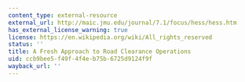 ```yaml
---
content_type: external-resource
external_url: http://maic.jmu.edu/journal/7.1/focus/hess/hess.htm
has_external_license_warning: true
license: https://en.wikipedia.org/wiki/All_rights_reserved
status: ''
title: A Fresh Approach to Road Clearance Operations
uid: ccb9bee5-f49f-4f4e-b75b-6725d9124f9f
wayback_url: ''
---
```

